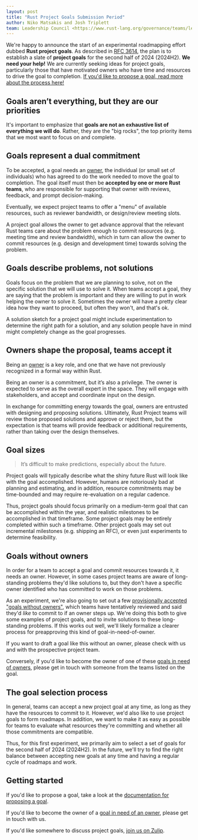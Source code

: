 ```yaml
---
layout: post
title: "Rust Project Goals Submission Period"
author: Niko Matsakis and Josh Triplett
team: Leadership Council <https://www.rust-lang.org/governance/teams/leadership-council>
---
```


We're happy to announce the start of an experimental roadmapping effort dubbed **Rust project goals**. As described in [RFC 3614][], the plan is to establish a slate of **project goals** for the second half of 2024 (2024H2). **We need your help!** We are currently seeking ideas for project goals, particularly those that have motivated owners who have time and resources to drive the goal to completion. [If you'd like to propose a goal, read more about the process here!][propose]

## Goals aren’t everything, but they are our priorities

It's important to emphasize that **goals are not an exhaustive list of everything we will do**. Rather, they are the "big rocks", the top priority items that we most want to focus on and complete.

## Goals represent a dual commitment

To be accepted, a goal needs an [owner][], the individual (or small set of individuals) who has agreed to do the work needed to move the goal to completion. The goal itself must then be **accepted by one or more Rust teams**, who are responsible for supporting that owner with reviews, feedback, and prompt decision-making.

Eventually, we expect project teams to offer a "menu" of available resources, such as reviewer bandwidth, or design/review meeting slots.

A project goal allows the owner to get advance approval that the relevant Rust teams care about the problem enough to commit resources (e.g. meeting time and review bandwidth), which in turn can allow the owner to commit resources (e.g. design and development time) towards solving the problem.

## Goals describe problems, not solutions

Goals focus on the problem that we are planning to solve, not on the specific solution that we will use to solve it. When teams accept a goal, they are saying that the problem is important and they are willing to put in work helping the owner to solve it. Sometimes the owner will have a pretty clear idea how they want to proceed, but often they won't, and that's ok.

A solution sketch for a project goal might include experimentation to determine the right path for a solution, and any solution people have in mind might completely change as the goal progresses.

## Owners shape the proposal, teams accept it

Being an [owner][] is a key role, and one that we have not previously recognized in a formal way within Rust.

Being an owner is a commitment, but it’s also a privilege. The owner is expected to serve as the overall expert in the space. They will engage with stakeholders, and accept and coordinate input on the design.

In exchange for committing energy towards the goal, owners are entrusted with designing and proposing solutions. Ultimately, Rust Project teams will review those proposed solutions and approve or reject them, but the expectation is that teams will provide feedback or additional requirements, rather than taking over the design themselves.

## Goal sizes

> It’s difficult to make predictions, especially about the future.

Project goals will typically describe what the shiny future Rust will look like with the goal accomplished. However, humans are notoriously bad at planning and estimating, and in addition, resource commitments may be time-bounded and may require re-evaluation on a regular cadence.

Thus, project goals should focus primarily on a medium-term goal that can be accomplished within the year, and realistic milestones to be accomplished in that timeframe. Some project goals may be entirely completed within such a timeframe. Other project goals may set out incremental milestones (e.g. shipping an RFC), or even just experiments to determine feasibility.

## Goals without owners

In order for a team to accept a goal and commit resources towards it, it needs an owner. However, in some cases project teams are aware of long-standing problems they'd like solutions to, but they don't have a specific owner identified who has committed to work on those problems.

As an experiment, we're also going to set out a few [provisionally accepted][] ["goals without owners"][gwo], which teams have tentatively reviewed and said they'd *like* to commit to if an owner steps up. We're doing this both to give some examples of project goals, and to invite solutions to these long-standing problems. If this works out well, we'll likely formalize a clearer process for preapproving this kind of goal-in-need-of-owner.

If you want to draft a goal like this without an owner, please check with us and with the prospective project team.

Conversely, if you'd like to become the owner of one of these [goals in need of owners][gwo], please get in touch with someone from the teams listed on the goal.

## The goal selection process

In general, teams can accept a new project goal at any time, as long as they have the resources to commit to it. However, we'd also like to use project goals to form roadmaps. In addition, we want to make it as easy as possible for teams to evaluate what resources they're committing and whether all those commitments are compatible.

Thus, for this first experiment, we primarily aim to select a set of goals for the second half of 2024 (2024H2). In the future, we'll try to find the right balance between accepting new goals at any time and having a regular cycle of roadmaps and work.

## Getting started

If you'd like to propose a goal, take a look at the [documentation for proposing a goal][propose].

If you'd like to become the owner of a [goal in need of an owner][gwo], please get in touch with us.

If you'd like somewhere to discuss project goals, [join us on Zulip][Zulip].

[RFC 3614]: https://github.com/rust-lang/rfcs/pull/3614

[propose]: https://rust-lang.github.io/rust-project-goals/how_to/propose_a_goal.html

[gwo]: https://rust-lang.github.io/rust-project-goals/2024h2/slate.html#provisional-goals-in-need-of-owners

[Zulip]: https://rust-lang.zulipchat.com/#narrow/stream/435869-project-goals-2024h2

[owner]: https://rust-lang.github.io/rust-project-goals/about/owners.html

[provisionally accepted]: https://rust-lang.github.io/rust-project-goals/about/provisional_goals.html
